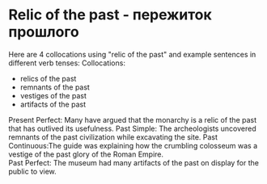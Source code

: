 # Relic of the past - пережиток прошлого

Here are 4 collocations using "relic of the past" and example sentences in different verb tenses:
Collocations:

- relics of the past
- remnants of the past
- vestiges of the past
- artifacts of the past

Present Perfect: Many have argued that the monarchy is a relic of the past that has outlived its usefulness.
Past Simple: The archeologists uncovered remnants of the past civilization while excavating the site.
Past Continuous:The guide was explaining how the crumbling colosseum was a vestige of the past glory of the Roman Empire.  
Past Perfect: The museum had many artifacts of the past on display for the public to view.
